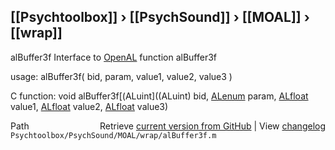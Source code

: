 ## [[Psychtoolbox]] &#8250; [[PsychSound]] &#8250; [[MOAL]] &#8250; [[wrap]]

alBuffer3f  Interface to [OpenAL](OpenAL) function alBuffer3f  
  
usage:  alBuffer3f( bid, param, value1, value2, value3 )  
  
C function:  void alBuffer3f[(ALuint]((ALuint) bid, [ALenum](ALenum) param, [ALfloat](ALfloat) value1, [ALfloat](ALfloat) value2, [ALfloat](ALfloat) value3)  




<div class="code_header" style="text-align:right;">
  <span style="float:left;">Path&nbsp;&nbsp;</span> <span class="counter">Retrieve <a href=
  "https://raw.github.com/Psychtoolbox-3/Psychtoolbox-3/beta/Psychtoolbox/PsychSound/MOAL/wrap/alBuffer3f.m">current version from GitHub</a> | View <a href=
  "https://github.com/Psychtoolbox-3/Psychtoolbox-3/commits/beta/Psychtoolbox/PsychSound/MOAL/wrap/alBuffer3f.m">changelog</a></span>
</div>
<div class="code">
  <code>Psychtoolbox/PsychSound/MOAL/wrap/alBuffer3f.m</code>
</div>

